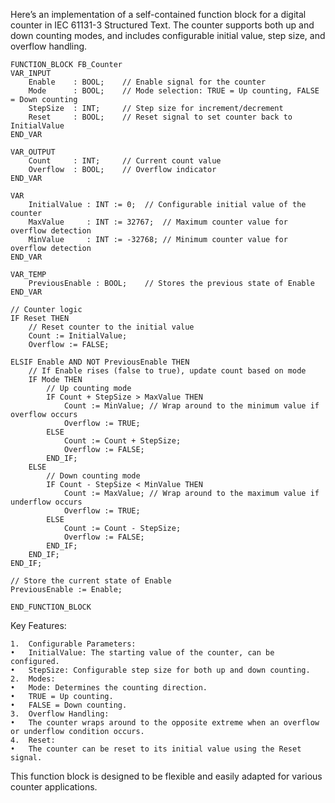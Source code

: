 Here’s an implementation of a self-contained function block for a digital counter in IEC 61131-3 Structured Text. The counter supports both up and down counting modes, and includes configurable initial value, step size, and overflow handling.

```
FUNCTION_BLOCK FB_Counter
VAR_INPUT
    Enable    : BOOL;    // Enable signal for the counter
    Mode      : BOOL;    // Mode selection: TRUE = Up counting, FALSE = Down counting
    StepSize  : INT;     // Step size for increment/decrement
    Reset     : BOOL;    // Reset signal to set counter back to InitialValue
END_VAR

VAR_OUTPUT
    Count     : INT;     // Current count value
    Overflow  : BOOL;    // Overflow indicator
END_VAR

VAR
    InitialValue : INT := 0;  // Configurable initial value of the counter
    MaxValue     : INT := 32767;  // Maximum counter value for overflow detection
    MinValue     : INT := -32768; // Minimum counter value for overflow detection
END_VAR

VAR_TEMP
    PreviousEnable : BOOL;    // Stores the previous state of Enable
END_VAR

// Counter logic
IF Reset THEN
    // Reset counter to the initial value
    Count := InitialValue;
    Overflow := FALSE;

ELSIF Enable AND NOT PreviousEnable THEN
    // If Enable rises (false to true), update count based on mode
    IF Mode THEN
        // Up counting mode
        IF Count + StepSize > MaxValue THEN
            Count := MinValue; // Wrap around to the minimum value if overflow occurs
            Overflow := TRUE;
        ELSE
            Count := Count + StepSize;
            Overflow := FALSE;
        END_IF;
    ELSE
        // Down counting mode
        IF Count - StepSize < MinValue THEN
            Count := MaxValue; // Wrap around to the maximum value if underflow occurs
            Overflow := TRUE;
        ELSE
            Count := Count - StepSize;
            Overflow := FALSE;
        END_IF;
    END_IF;
END_IF;

// Store the current state of Enable
PreviousEnable := Enable;

END_FUNCTION_BLOCK
```

Key Features:

	1.	Configurable Parameters:
	•	InitialValue: The starting value of the counter, can be configured.
	•	StepSize: Configurable step size for both up and down counting.
	2.	Modes:
	•	Mode: Determines the counting direction.
	•	TRUE = Up counting.
	•	FALSE = Down counting.
	3.	Overflow Handling:
	•	The counter wraps around to the opposite extreme when an overflow or underflow condition occurs.
	4.	Reset:
	•	The counter can be reset to its initial value using the Reset signal.

 This function block is designed to be flexible and easily adapted for various counter applications.
